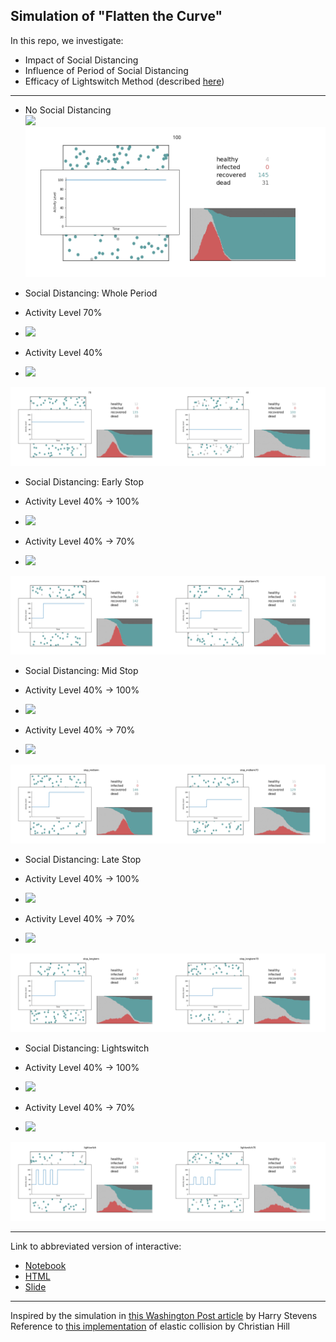 ## Simulation of "Flatten the Curve"  
In this repo, we investigate:
- Impact of Social Distancing  
- Influence of Period of Social Distancing  
- Efficacy of Lightswitch Method (described [here](https://covid-measures.github.io/))  
  
---  

- No Social Distancing  
![](simulations/flattenthecurve_100.gif)  
![](overlayeds/overlay_100.png)  

- Social Distancing: Whole Period  

 - Activity Level 70%  
 - ![](simulations/flattenthecurve_70.gif)  

 - Activity Level 40%  
 - ![](simulations/flattenthecurve_40.gif)  

![](concats/concat_overlayed_wholeperiod.png)  

- Social Distancing: Early Stop  

 - Activity Level 40% -> 100%  
 - ![](simulations/flattenthecurve_stop_shortterm.gif)  

 - Activity Level 40% -> 70%  
 - ![](simulations/flattenthecurve_stop_shortterm70.gif)  

![](concats/concat_overlayed_stop_shortterm.png)  

- Social Distancing: Mid Stop  

 - Activity Level 40% -> 100%  
 - ![](simulations/flattenthecurve_stop_midterm.gif)  

 - Activity Level 40% -> 70%  
 - ![](simulations/flattenthecurve_stop_midterm70.gif)  

![](concats/concat_overlayed_stop_midterm.png)  

- Social Distancing: Late Stop  

 - Activity Level 40% -> 100%  
 - ![](simulations/flattenthecurve_stop_longterm.gif)  

 - Activity Level 40% -> 70%  
 - ![](simulations/flattenthecurve_stop_longterm70.gif)  

![](concats/concat_overlayed_stop_longterm.png)  

- Social Distancing: Lightswitch  

 - Activity Level 40% -> 100%  
 - ![](simulations/flattenthecurve_lightswitch.gif)  

 - Activity Level 40% -> 70%  
 - ![](simulations/flattenthecurve_lightswitch70.gif)  

![](concats/concat_overlayed_lightswitch.png)  

---  
  
Link to abbreviated version of interactive:  
- [Notebook](https://nbviewer.jupyter.org/github/rikiyay/covid19/blob/master/flatten_the_curve.ipynb?flush_cache=true)  
- [HTML](https://htmlpreview.github.io/?https://github.com/rikiyay/covid19/blob/master/flatten_the_curve.html)  
- [Slide](https://htmlpreview.github.io/?https://github.com/rikiyay/covid19/blob/master/flatten_the_curve.slides.html)  
  
---  
  
Inspired by the simulation in [this Washington Post article](https://www.washingtonpost.com/graphics/2020/world/corona-simulator/) by Harry Stevens  
Reference to [this implementation](https://github.com/xnx/collision) of elastic collision by Christian Hill  